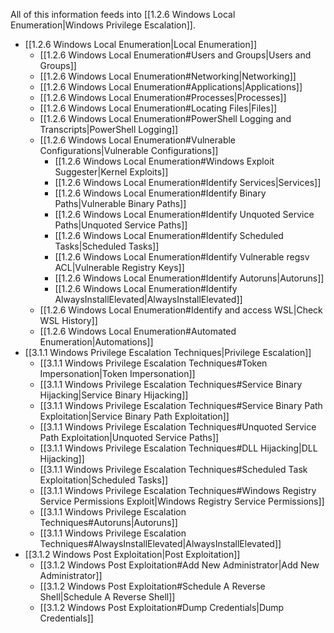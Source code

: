 All of this information feeds into [[1.2.6 Windows Local Enumeration|Windows Privilege Escalation]].

- [[1.2.6 Windows Local Enumeration|Local Enumeration]]
	- [[1.2.6 Windows Local Enumeration#Users and Groups|Users and Groups]]
	- [[1.2.6 Windows Local Enumeration#Networking|Networking]]
	- [[1.2.6 Windows Local Enumeration#Applications|Applications]]
	- [[1.2.6 Windows Local Enumeration#Processes|Processes]]
	- [[1.2.6 Windows Local Enumeration#Locating Files|Files]]
	- [[1.2.6 Windows Local Enumeration#PowerShell Logging and Transcripts|PowerShell Logging]]
	- [[1.2.6 Windows Local Enumeration#Vulnerable Configurations|Vulnerable Configurations]]
		- [[1.2.6 Windows Local Enumeration#Windows Exploit Suggester|Kernel Exploits]]
		- [[1.2.6 Windows Local Enumeration#Identify Services|Services]]
		- [[1.2.6 Windows Local Enumeration#Identify Binary Paths|Vulnerable Binary Paths]]
		- [[1.2.6 Windows Local Enumeration#Identify Unquoted Service Paths|Unquoted Service Paths]]
		- [[1.2.6 Windows Local Enumeration#Identify Scheduled Tasks|Scheduled Tasks]]
		- [[1.2.6 Windows Local Enumeration#Identify Vulnerable regsv ACL|Vulnerable Registry Keys]]
		- [[1.2.6 Windows Local Enumeration#Identify Autoruns|Autoruns]]
		- [[1.2.6 Windows Local Enumeration#Identify AlwaysInstallElevated|AlwaysInstallElevated]]
	- [[1.2.6 Windows Local Enumeration#Identify and access WSL|Check WSL History]]
	- [[1.2.6 Windows Local Enumeration#Automated Enumeration|Automations]]
- [[3.1.1 Windows Privilege Escalation Techniques|Privilege Escalation]]
	- [[3.1.1 Windows Privilege Escalation Techniques#Token Impersonation|Token Impersonation]]
	- [[3.1.1 Windows Privilege Escalation Techniques#Service Binary Hijacking|Service Binary Hijacking]]
	- [[3.1.1 Windows Privilege Escalation Techniques#Service Binary Path Exploitation|Service Binary Path Exploitation]]
	- [[3.1.1 Windows Privilege Escalation Techniques#Unquoted Service Path Exploitation|Unquoted Service Paths]]
	- [[3.1.1 Windows Privilege Escalation Techniques#DLL Hijacking|DLL Hijacking]]
	- [[3.1.1 Windows Privilege Escalation Techniques#Scheduled Task Exploitation|Scheduled Tasks]]
	- [[3.1.1 Windows Privilege Escalation Techniques#Windows Registry Service Permissions Exploit|Windows Registry Service Permissions]]
	- [[3.1.1 Windows Privilege Escalation Techniques#Autoruns|Autoruns]]
	- [[3.1.1 Windows Privilege Escalation Techniques#AlwaysInstallElevated|AlwaysInstallElevated]]
- [[3.1.2 Windows Post Exploitation|Post Exploitation]]
	- [[3.1.2 Windows Post Exploitation#Add New Administrator|Add New Administrator]]
	- [[3.1.2 Windows Post Exploitation#Schedule A Reverse Shell|Schedule A Reverse Shell]]
	- [[3.1.2 Windows Post Exploitation#Dump Credentials|Dump Credentials]]


